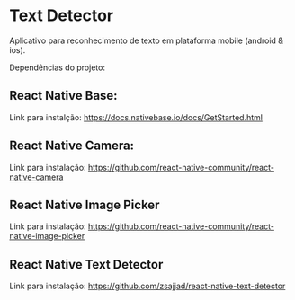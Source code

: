 # Text Detector

Aplicativo para reconhecimento de texto em plataforma mobile (android & ios).

Dependências do projeto:

## React Native Base:
Link para instalção:
https://docs.nativebase.io/docs/GetStarted.html

## React Native Camera:
Link para instalação:
https://github.com/react-native-community/react-native-camera

## React Native Image Picker
Link para instalação:
https://github.com/react-native-community/react-native-image-picker

## React Native Text Detector
Link para instalação:
https://github.com/zsajjad/react-native-text-detector

